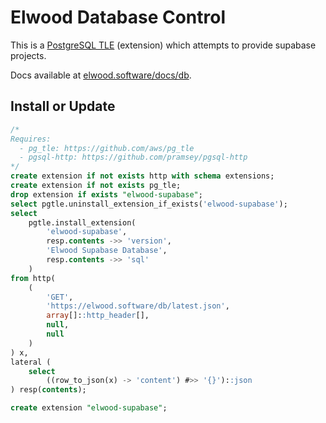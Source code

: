 # Elwood Database Control

This is a [PostgreSQL TLE](https://github.com/aws/pg_tle) (extension) which attempts to provide supabase projects.

Docs available at [elwood.software/docs/db](https://elwood.software/docs/db).

## Install or Update
```sql
/*
Requires:
  - pg_tle: https://github.com/aws/pg_tle
  - pgsql-http: https://github.com/pramsey/pgsql-http
*/
create extension if not exists http with schema extensions;
create extension if not exists pg_tle;
drop extension if exists "elwood-supabase";
select pgtle.uninstall_extension_if_exists('elwood-supabase');
select
    pgtle.install_extension(
        'elwood-supabase',
        resp.contents ->> 'version',
        'Elwood Supabase Database',
        resp.contents ->> 'sql'
    )
from http(
    (
        'GET',
        'https://elwood.software/db/latest.json',
        array[]::http_header[],
        null,
        null
    )
) x,
lateral (
    select
        ((row_to_json(x) -> 'content') #>> '{}')::json
) resp(contents);

create extension "elwood-supabase";

```